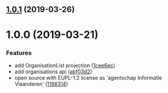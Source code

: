 ## [1.0.1](https://github.com/informatievlaanderen/bankaccountnumber-registry/compare/v1.0.0...v1.0.1) (2019-03-26)

# 1.0.0 (2019-03-21)


### Features

* add OrganisationList projection ([1cee6ec](https://github.com/informatievlaanderen/bankaccountnumber-registry/commit/1cee6ec))
* add organisations api ([abf03d2](https://github.com/informatievlaanderen/bankaccountnumber-registry/commit/abf03d2))
* open source with EUPL-1.2 license as 'agentschap Informatie Vlaanderen' ([1168314](https://github.com/informatievlaanderen/bankaccountnumber-registry/commit/1168314))
